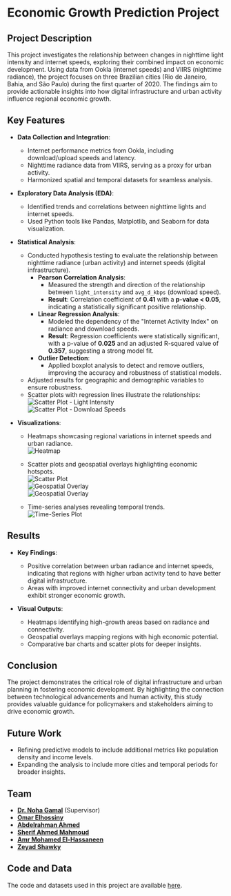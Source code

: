 # Economic Growth Prediction Project

## Project Description
This project investigates the relationship between changes in nighttime light intensity and internet speeds, exploring their combined impact on economic development. Using data from Ookla (internet speeds) and VIIRS (nighttime radiance), the project focuses on three Brazilian cities (Rio de Janeiro, Bahia, and São Paulo) during the first quarter of 2020. The findings aim to provide actionable insights into how digital infrastructure and urban activity influence regional economic growth.

## Key Features
- **Data Collection and Integration**:
  - Internet performance metrics from Ookla, including download/upload speeds and latency.
  - Nighttime radiance data from VIIRS, serving as a proxy for urban activity.
  - Harmonized spatial and temporal datasets for seamless analysis.

- **Exploratory Data Analysis (EDA)**:
  - Identified trends and correlations between nighttime lights and internet speeds.
  - Used Python tools like Pandas, Matplotlib, and Seaborn for data visualization.

- **Statistical Analysis**:
  - Conducted hypothesis testing to evaluate the relationship between nighttime radiance (urban activity) and internet speeds (digital infrastructure).  
    - **Pearson Correlation Analysis**:  
      - Measured the strength and direction of the relationship between `light_intensity` and `avg_d_kbps` (download speed).  
      - **Result**: Correlation coefficient of **0.41** with a **p-value < 0.05**, indicating a statistically significant positive relationship.  
    - **Linear Regression Analysis**:  
      - Modeled the dependency of the "Internet Activity Index" on radiance and download speeds.  
      - **Result**: Regression coefficients were statistically significant, with a p-value of **0.025** and an adjusted R-squared value of **0.357**, suggesting a strong model fit.  
    - **Outlier Detection**:  
      - Applied boxplot analysis to detect and remove outliers, improving the accuracy and robustness of statistical models.  
  - Adjusted results for geographic and demographic variables to ensure robustness.
  - Scatter plots with regression lines illustrate the relationships:  
    ![Scatter Plot - Light Intensity](light_intensity_vs_activity.png)  
    ![Scatter Plot - Download Speeds](download_speeds_vs_activity.png)  

- **Visualizations**:
  - Heatmaps showcasing regional variations in internet speeds and urban radiance.  
    ![Heatmap](Heatmap.png)  
  
  - Scatter plots and geospatial overlays highlighting economic hotspots.  
    ![Scatter Plot](Scatterplot.png)  
    ![Geospatial Overlay](Geospatial_Overlay.png)  
    ![Geospatial Overlay](Scatterplot1.png)  

  - Time-series analyses revealing temporal trends.  
    ![Time-Series Plot](Time_Series.png)  

## Results
- **Key Findings**:
  - Positive correlation between urban radiance and internet speeds, indicating that regions with higher urban activity tend to have better digital infrastructure.
  - Areas with improved internet connectivity and urban development exhibit stronger economic growth.

- **Visual Outputs**:
  - Heatmaps identifying high-growth areas based on radiance and connectivity.
  - Geospatial overlays mapping regions with high economic potential.
  - Comparative bar charts and scatter plots for deeper insights.

## Conclusion
The project demonstrates the critical role of digital infrastructure and urban planning in fostering economic development. By highlighting the connection between technological advancements and human activity, this study provides valuable guidance for policymakers and stakeholders aiming to drive economic growth.

## Future Work
- Refining predictive models to include additional metrics like population density and income levels.
- Expanding the analysis to include more cities and temporal periods for broader insights.

## Team
- **[Dr. Noha Gamal](https://www.linkedin.com/in/noha-gamal)** (Supervisor)
- **[Omar Elhossiny](https://www.linkedin.com/in/omar-elhossiny-530553261)**
- **[Abdelrahman Ahmed](https://www.linkedin.com/in/abdelrahman-ahmed)**
- **[Sherif Ahmed Mahmoud](https://www.linkedin.com/in/sherif-ahmed-mahmoud)**
- **[Amr Mohamed El-Hassaneen](https://www.linkedin.com/in/amr-mohamed-el-hassaneen)**
- **[Zeyad Shawky](https://www.linkedin.com/in/zeyad-shawky)**

## Code and Data
The code and datasets used in this project are available [here](https://drive.google.com/drive/folders/1eVoNOR-wE43dlRux4ZAD8TZIFdSlHpiv?usp=sharing).

